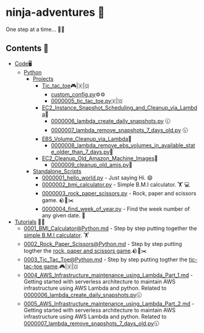 # ninja-adventures 🥷

One step at a time... 👨‍💻

## Contents 📖

* [Code](https://github.com/soumyajyotibiswas/ninja-adventures/tree/main/Code)🖥️  
  * [Python](https://github.com/soumyajyotibiswas/ninja-adventures/tree/main/Code/Python)
    * [Projects](https://github.com/soumyajyotibiswas/ninja-adventures/tree/main/Code/Python/Projects)
      * [Tic_tac_toe](https://github.com/soumyajyotibiswas/ninja-adventures/tree/main/Code/Python/Projects/Tic_Tac_Toe)🎮|🇽|🇴
        * [custom_config.py](https://github.com/soumyajyotibiswas/ninja-adventures/tree/main/Code/Python/Projects/Tic_Tac_Toe/custom_config.py)⚙️⚙️
        * [0000005_tic_tac_toe.py](https://github.com/soumyajyotibiswas/ninja-adventures/tree/main/Code/Python/Projects/Tic_Tac_Toe/0000005_tic_tac_toe.py)🇽|🇴
      * [EC2_Instance_Snapshot_Scheduling_and_Cleanup_via_Lambda](https://github.com/soumyajyotibiswas/ninja-adventures/tree/main/Code/Python/Projects/EC2_Instance_Snapshot_Scheduling_and_Cleanup_via_Lambda)📸
        * [0000006_lambda_create_daily_snapshots.py](https://github.com/soumyajyotibiswas/ninja-adventures/tree/main/Code/Python/Projects/EC2_Instance_Snapshot_Scheduling_and_Cleanup_via_Lambda/0000006_lambda_create_daily_snapshots.py) 🕥
        * [0000007_lambda_remove_snapshots_7_days_old.py](https://github.com/soumyajyotibiswas/ninja-adventures/tree/main/Code/Python/Projects/EC2_Instance_Snapshot_Scheduling_and_Cleanup_via_Lambda/0000007_lambda_remove_snapshots_7_days_old.py) 🕥
      * [EBS_Volume_Cleanup_via_Lambda](https://github.com/soumyajyotibiswas/ninja-adventures/tree/main/Code/Python/Projects/EBS_Available_State_Volume_Deletion)🧹
        * [0000008_lambda_remove_ebs_volumes_in_available_state_older_than_7_days.py](https://github.com/soumyajyotibiswas/ninja-adventures/tree/main/Code/Python/Projects/EBS_Available_State_Volume_Deletion/0000008_lambda_remove_ebs_volumes_in_available_state_older_than_7_days.py)🧹
      * [EC2_Cleanup_Old_Amazon_Machine_Images](https://github.com/soumyajyotibiswas/ninja-adventures/tree/main/Code/Python/Projects/EC2_Cleanup_Old_Amazon_Machine_Images)🧹
        * [0000009_cleanup_old_amis.py](https://github.com/soumyajyotibiswas/ninja-adventures/tree/main/Code/Python/Projects/EC2_Cleanup_Old_Amazon_Machine_Images/0000009_cleanup_old_amis.py)🧹
    * [Standalone_Scripts](https://github.com/soumyajyotibiswas/ninja-adventures/tree/main/Code/Python/Standalone_Scripts)
      * [0000001_hello_world.py](https://github.com/soumyajyotibiswas/ninja-adventures/blob/main/Code/Python/Standalone_Scripts/0000001_hello_world.py) - Just saying Hi. 😄
      * [0000002_bmi_calculator.py](https://github.com/soumyajyotibiswas/ninja-adventures/blob/main/Code/Python/Standalone_Scripts/0000002_bmi_calculator.py) - Simple B.M.I calculator. 🏋️ 💻
      * [0000003_rock_paper_scissors.py](https://github.com/soumyajyotibiswas/ninja-adventures/blob/main/Code/Python/Standalone_Scripts/0000003_rock_paper_scissors.py) - Rock, paper and scissors game. 🪨📝✂️
      * [0000004_find_week_of_year.py](https://github.com/soumyajyotibiswas/ninja-adventures/blob/main/Code/Python/Standalone_Scripts/0000004_find_week_of_year.py) - Find the week number of any given date. 📅
* [Tutorials](https://github.com/soumyajyotibiswas/ninja-adventures/tree/main/Tutorials) ✍🏻
  * [0001_BMI_Calculator@Python.md](https://github.com/soumyajyotibiswas/ninja-adventures/blob/main/Tutorials/0001_BMI_Calculator_Python.md) - Step by step putting together the [simple B.M.I calculator](https://github.com/soumyajyotibiswas/ninja-adventures/blob/main/Code/Python/Standalone_Scripts/0000002_bmi_calculator.py). 🏋️
  * [0002_Rock_Paper_Scissors@Python.md](https://github.com/soumyajyotibiswas/ninja-adventures/blob/main/Tutorials/0002_Rock_Paper_Scissors.md) - Step by step putting togther the [rock, paper and scissors game](https://github.com/soumyajyotibiswas/ninja-adventures/blob/main/Code/Python/Standalone_Scripts/0000003_rock_paper_scissors.py).🪨📝✂️
  * [0003_Tic_Tac_Toe@Python.md](https://github.com/soumyajyotibiswas/ninja-adventures/blob/main/Tutorials/0003_Tic_Tac_Toe_@Python.md) - Step by step putting togther the [tic-tac-toe game](https://github.com/soumyajyotibiswas/ninja-adventures/tree/main/Code/Python/Projects/Tic_Tac_Toe).🎮|🇽|🇴
  * [0004_AWS_Infrastructure_maintenance_using_Lambda_Part_1.md](https://github.com/soumyajyotibiswas/ninja-adventures/blob/main/Tutorials/0004_AWS_Infrastructure_maintenance_using_Lambda_Part_1.md) - Getting started with serverless architecture to maintain AWS infrastructure using AWS Lambda and python. Related to [0000006_lambda_create_daily_snapshots.py](https://github.com/soumyajyotibiswas/ninja-adventures/tree/main/Code/Python/Projects/EC2_Instance_Snapshot_Scheduling_and_Cleanup_via_Lambda/0000006_lambda_create_daily_snapshots.py)🕥
  * [0005_AWS_Infrastructure_maintenance_using_Lambda_Part_2.md](https://github.com/soumyajyotibiswas/ninja-adventures/blob/main/Tutorials/0004_AWS_Infrastructure_maintenance_using_Lambda_Part_2.md) - Getting started with serverless architecture to maintain AWS infrastructure using AWS Lambda and python. Related to [0000007_lambda_remove_snapshots_7_days_old.py](https://github.com/soumyajyotibiswas/ninja-adventures/tree/main/Code/Python/Projects/EC2_Instance_Snapshot_Scheduling_and_Cleanup_via_Lambda/0000007_lambda_remove_snapshots_7_days_old.py)🕥
